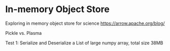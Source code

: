 # In-memory Object Store
Exploring in memory object store for science
https://arrow.apache.org/blog/

Pickle vs. Plasma

Test 1: Serialize and Deserialize a List of large numpy array, total size 38MB





